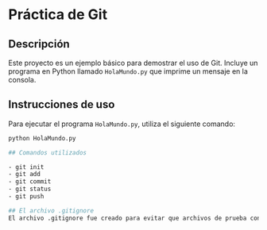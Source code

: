 # Práctica de Git

## Descripción
Este proyecto es un ejemplo básico para demostrar el uso de Git. Incluye un programa en Python llamado `HolaMundo.py` que imprime un mensaje en la consola.

## Instrucciones de uso
Para ejecutar el programa `HolaMundo.py`, utiliza el siguiente comando:
```bash
python HolaMundo.py

## Comandos utilizados

- git init
- git add
- git commit
- git status
- git push

## El archivo .gitignore
El archivo .gitignore fue creado para evitar que archivos de prueba con la extensión .log se suban al repositorio. Verifica que debug.log no se subió revisando el estado del repositorio en GitHub.